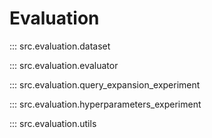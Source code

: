 # Evaluation

::: src.evaluation.dataset

::: src.evaluation.evaluator

::: src.evaluation.query_expansion_experiment

::: src.evaluation.hyperparameters_experiment

::: src.evaluation.utils